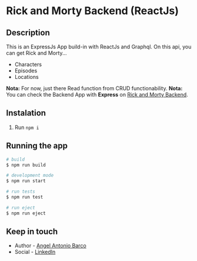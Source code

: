 # Rick and Morty Backend (ReactJs)

## Description

This is an ExpressJs App build-in with ReactJs and Graphql. On this api, you can get Rick and Morty...
* Characters
* Episodes
* Locations

**Nota:** For now, just there Read function from CRUD functionability.
**Nota:** You can check the Backend App with **Express** on [Rick and Morty Backend](https://github.com/DrakeRedfield/express.rickandmorty.aaba).

## Instalation

1. Run `npm i`

## Running the app

```bash
# build
$ npm run build

# development mode
$ npm run start

# run tests
$ npm run test

# run eject
$ npm run eject
```

## Keep in touch

- Author - [Angel Antonio Barco](https://drakeredfield.github.io/)
- Social - [LinkedIn](https://www.linkedin.com/in/angel-antonio-barco-alfaro-b36b6316a/)
